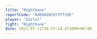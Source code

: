 ```yaml
---
title: "Nightbane"
reportCode: "A46Q8G9CDrYTftdK"
player: "Zailol"
fight: "Nightbane"
date: 2021-07-11T18:57:14.471000+00:00
---
```

